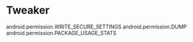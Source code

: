 # Tweaker
android.permission.WRITE_SECURE_SETTINGS
android.permission.DUMP
android.permission.PACKAGE_USAGE_STATS
